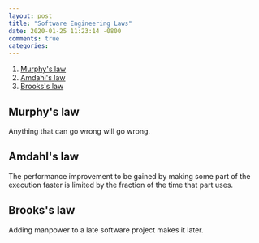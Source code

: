 ```yaml
---
layout: post
title: "Software Engineering Laws"
date: 2020-01-25 11:23:14 -0800
comments: true
categories:
---
```


1. [Murphy's law](#murphy_law)
2. [Amdahl's law](#amdahl_law)
3. [Brooks's law](#brooks_law)
<!-- more -->

## <a id="murphy_law"></a>Murphy's law
Anything that can go wrong will go wrong.

## <a id="amdahl_law"></a>Amdahl's law
The performance improvement to be gained by making some part of the execution faster is limited by the fraction of the time that part uses.

## <a id="brooks_law"></a>Brooks's law
Adding manpower to a late software project makes it later.
